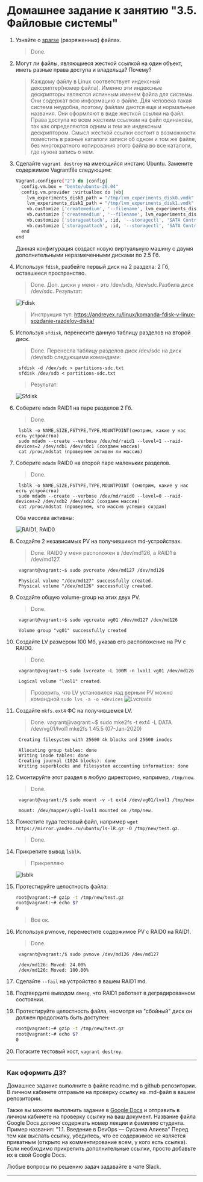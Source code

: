 # Домашнее задание к занятию "3.5. Файловые системы"

1. Узнайте о [sparse](https://ru.wikipedia.org/wiki/%D0%A0%D0%B0%D0%B7%D1%80%D0%B5%D0%B6%D1%91%D0%BD%D0%BD%D1%8B%D0%B9_%D1%84%D0%B0%D0%B9%D0%BB) (разряженных) файлах.

	> Done.


1. Могут ли файлы, являющиеся жесткой ссылкой на один объект, иметь разные права доступа и владельца? Почему?

	>Каждому файлу в Linux соответствует индексный дексриптер(номер файла). Именно эти индексные дескрипторы являются истинным именем файла для системы. Они содержат всю информацию о файле. Для человека такая система неудобна, поэтому файлам даются еще и нормальные названия. Они оформляют в виде жесткой ссылки на файл. Права доступа ко всем жестким ссылкам на файл одинаковы, так как определяются одним и тем же индексным дескриптором. Смысл жесткой ссылки состоит в возможности поместить в разные каталоги записи об одном и том же файле, без многократного копирования этого файла во все каталоги, где нужна запись о нем.

1. Сделайте `vagrant destroy` на имеющийся инстанс Ubuntu. Замените содержимое Vagrantfile следующим:

    ```bash
    Vagrant.configure("2") do |config|
      config.vm.box = "bento/ubuntu-20.04"
      config.vm.provider :virtualbox do |vb|
        lvm_experiments_disk0_path = "/tmp/lvm_experiments_disk0.vmdk"
        lvm_experiments_disk1_path = "/tmp/lvm_experiments_disk1.vmdk"
        vb.customize ['createmedium', '--filename', lvm_experiments_disk0_path, '--size', 2560]
        vb.customize ['createmedium', '--filename', lvm_experiments_disk1_path, '--size', 2560]
        vb.customize ['storageattach', :id, '--storagectl', 'SATA Controller', '--port', 1, '--device', 0, '--type', 'hdd', '--medium', lvm_experiments_disk0_path]
        vb.customize ['storageattach', :id, '--storagectl', 'SATA Controller', '--port', 2, '--device', 0, '--type', 'hdd', '--medium', lvm_experiments_disk1_path]
      end
    end
    ```

    Данная конфигурация создаст новую виртуальную машину с двумя дополнительными неразмеченными дисками по 2.5 Гб.

1. Используя `fdisk`, разбейте первый диск на 2 раздела: 2 Гб, оставшееся пространство.

	> Done. Доп. диски у меня - это /dev/sdb, /dev/sdc.Разбила диск /dev/sdc. Результат:

	![Fdisk](https://github.com/lenazve1996/imagesforreadme/blob/main/Fdisc.png)

	>Инструкция тут: https://andreyex.ru/linux/komanda-fdisk-v-linux-sozdanie-razdelov-diska/
1. Используя `sfdisk`, перенесите данную таблицу разделов на второй диск.

	>Done. Перенесла таблицу разделов диск /dev/sdc на диск /dev/sdb следующими командами:

		sfdisk -d /dev/sdc > partitions-sdc.txt
		sfdisk /dev/sdb < partitions-sdc.txt
	>Результат:

	![Sfdisk](https://github.com/lenazve1996/imagesforreadme/blob/main/Sfdisc.png)

1. Соберите `mdadm` RAID1 на паре разделов 2 Гб.

	>Done.

		lsblk -o NAME,SIZE,FSTYPE,TYPE,MOUNTPOINT(смотрим, какие у нас есть устройства)
		sudo mdadm --create --verbose /dev/md/raid1 --level=1 --raid-devices=2 /dev/sdb1 /dev/sdc1 (создаем массив)
		cat /proc/mdstat (проверяем активен ли массив)
1. Соберите `mdadm` RAID0 на второй паре маленьких разделов.

	>Done.

		lsblk -o NAME,SIZE,FSTYPE,TYPE,MOUNTPOINT (смотрим, какие у нас есть устройства)
		sudo mdadm --create --verbose /dev/md/raid0 --level=0 --raid-devices=2 /dev/sdb2 /dev/sdc2 (создаем массив)
		cat /proc/mdstat (проверяем, что массив успешно создан)
	Оба массива активны:

	![RAID1, RAID0](https://github.com/lenazve1996/imagesforreadme/blob/main/RAID1%2C%20RAID0.png)

1. Создайте 2 независимых PV на получившихся md-устройствах.
	>Done. RAID0 у меня расположен в /dev/md126, а  RAID1 в
	/dev/md127.

		vagrant@vagrant:~$ sudo pvcreate /dev/md127 /dev/md126

		Physical volume "/dev/md127" successfully created.
		Physical volume "/dev/md126" successfully created.

1. Создайте общую volume-group на этих двух PV.

	>Done.

		vagrant@vagrant:~$ sudo vgcreate vg01 /dev/md127 /dev/md126

  		Volume group "vg01" successfully created

1. Создайте LV размером 100 Мб, указав его расположение на PV с RAID0.

	>Done.

		vagrant@vagrant:~$ sudo lvcreate -L 100M -n lvol1 vg01 /dev/md126
		
		Logical volume "lvol1" created.
	> Проверить, что LV установился над верным PV можно командной `sudo lvs -a -o +devices`
	![Lvcreate](https://github.com/lenazve1996/imagesforreadme/blob/main/Lvcreate.png)

1. Создайте `mkfs.ext4` ФС на получившемся LV.

	>Done.
		vagrant@vagrant:~$ sudo mke2fs -t ext4 -L DATA /dev/vg01/lvol1
		mke2fs 1.45.5 (07-Jan-2020)

		Creating filesystem with 25600 4k blocks and 25600 inodes

		Allocating group tables: done
		Writing inode tables: done
		Creating journal (1024 blocks): done
		Writing superblocks and filesystem accounting information: done

1. Смонтируйте этот раздел в любую директорию, например, `/tmp/new`.

	>Done.

		vagrant@vagrant:/$ sudo mount -v -t ext4 /dev/vg01/lvol1 /tmp/new

		mount: /dev/mapper/vg01-lvol1 mounted on /tmp/new.

1. Поместите туда тестовый файл, например `wget https://mirror.yandex.ru/ubuntu/ls-lR.gz -O /tmp/new/test.gz`.

	>Done.

1. Прикрепите вывод `lsblk`.
	
	>Прикрепляю

	![lsblk](https://github.com/lenazve1996/imagesforreadme/blob/main/lsblk.png)

1. Протестируйте целостность файла:

    ```bash
    root@vagrant:~# gzip -t /tmp/new/test.gz
    root@vagrant:~# echo $?
    0
    ```
	>Все ок.
1. Используя pvmove, переместите содержимое PV с RAID0 на RAID1.
	>Done.

		vagrant@vagrant:/$ sudo pvmove /dev/md126 /dev/md127
		
		/dev/md126: Moved: 24.00%
		/dev/md126: Moved: 100.00%

1. Сделайте `--fail` на устройство в вашем RAID1 md.

1. Подтвердите выводом `dmesg`, что RAID1 работает в деградированном состоянии.

1. Протестируйте целостность файла, несмотря на "сбойный" диск он должен продолжать быть доступен:

    ```bash
    root@vagrant:~# gzip -t /tmp/new/test.gz
    root@vagrant:~# echo $?
    0
    ```

1. Погасите тестовый хост, `vagrant destroy`.

 
 ---

### Как оформить ДЗ?

Домашнее задание выполните в файле readme.md в github репозитории. В личном кабинете отправьте на проверку ссылку на .md-файл в вашем репозитории.

Также вы можете выполнить задание в [Google Docs](https://docs.google.com/document/u/0/?tgif=d) и отправить в личном кабинете на проверку ссылку на ваш документ.
Название файла Google Docs должно содержать номер лекции и фамилию студента. Пример названия: "1.1. Введение в DevOps — Сусанна Алиева"
Перед тем как выслать ссылку, убедитесь, что ее содержимое не является приватным (открыто на комментирование всем, у кого есть ссылка). 
Если необходимо прикрепить дополнительные ссылки, просто добавьте их в свой Google Docs.

Любые вопросы по решению задач задавайте в чате Slack.

---
